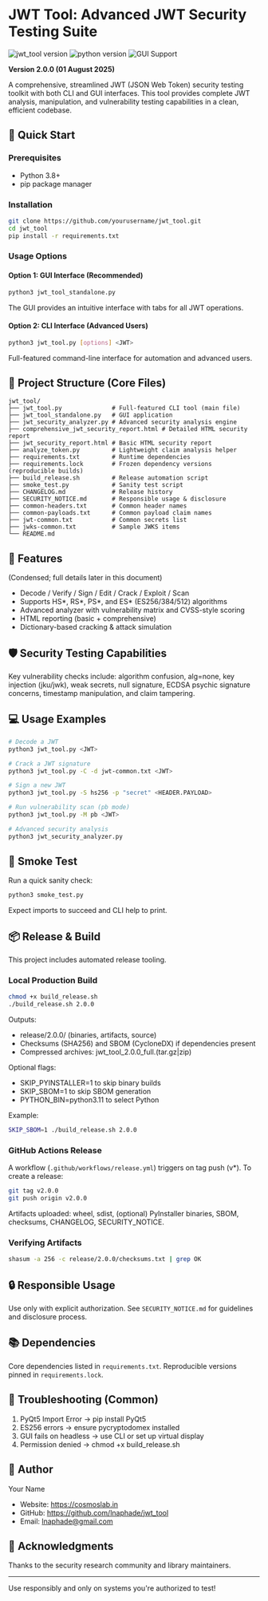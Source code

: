 # JWT Tool: Advanced JWT Security Testing Suite

![jwt_tool version](https://img.shields.io/badge/version-v2.0.0-blue) ![python version](https://img.shields.io/badge/python-v3.8+-green) ![GUI Support](https://img.shields.io/badge/GUI-enabled-brightgreen)

**Version 2.0.0 (01 August 2025)**

A comprehensive, streamlined JWT (JSON Web Token) security testing toolkit with both CLI and GUI interfaces. This tool provides complete JWT analysis, manipulation, and vulnerability testing capabilities in a clean, efficient codebase.

## 🚀 Quick Start

### Prerequisites
- Python 3.8+
- pip package manager

### Installation
```bash
git clone https://github.com/yourusername/jwt_tool.git
cd jwt_tool
pip install -r requirements.txt
```

### Usage Options

#### Option 1: GUI Interface (Recommended)
```bash
python3 jwt_tool_standalone.py
```
The GUI provides an intuitive interface with tabs for all JWT operations.

#### Option 2: CLI Interface (Advanced Users)
```bash
python3 jwt_tool.py [options] <JWT>
```
Full-featured command-line interface for automation and advanced users.

## 📁 Project Structure (Core Files)
```
jwt_tool/
├── jwt_tool.py              # Full-featured CLI tool (main file)
├── jwt_tool_standalone.py   # GUI application
├── jwt_security_analyzer.py # Advanced security analysis engine
├── comprehensive_jwt_security_report.html # Detailed HTML security report
├── jwt_security_report.html # Basic HTML security report
├── analyze_token.py         # Lightweight claim analysis helper
├── requirements.txt         # Runtime dependencies
├── requirements.lock        # Frozen dependency versions (reproducible builds)
├── build_release.sh         # Release automation script
├── smoke_test.py            # Sanity test script
├── CHANGELOG.md             # Release history
├── SECURITY_NOTICE.md       # Responsible usage & disclosure
├── common-headers.txt       # Common header names
├── common-payloads.txt      # Common payload claim names
├── jwt-common.txt           # Common secrets list
├── jwks-common.txt          # Sample JWKS items
└── README.md
```

## 🔧 Features
(Condensed; full details later in this document)
- Decode / Verify / Sign / Edit / Crack / Exploit / Scan
- Supports HS*, RS*, PS*, and ES* (ES256/384/512) algorithms
- Advanced analyzer with vulnerability matrix and CVSS-style scoring
- HTML reporting (basic + comprehensive)
- Dictionary-based cracking & attack simulation

## 🛡️ Security Testing Capabilities
Key vulnerability checks include: algorithm confusion, alg=none, key injection (jku/jwk), weak secrets, null signature, ECDSA psychic signature concerns, timestamp manipulation, and claim tampering.

## 💻 Usage Examples
```bash
# Decode a JWT
python3 jwt_tool.py <JWT>

# Crack a JWT signature
python3 jwt_tool.py -C -d jwt-common.txt <JWT>

# Sign a new JWT
python3 jwt_tool.py -S hs256 -p "secret" <HEADER.PAYLOAD>

# Run vulnerability scan (pb mode)
python3 jwt_tool.py -M pb <JWT>

# Advanced security analysis
python3 jwt_security_analyzer.py
```

## 🧪 Smoke Test
Run a quick sanity check:
```bash
python3 smoke_test.py
```
Expect imports to succeed and CLI help to print.

## 📦 Release & Build
This project includes automated release tooling.

### Local Production Build
```bash
chmod +x build_release.sh
./build_release.sh 2.0.0
```
Outputs:
- release/2.0.0/ (binaries, artifacts, source)
- Checksums (SHA256) and SBOM (CycloneDX) if dependencies present
- Compressed archives: jwt_tool_2.0.0_full.(tar.gz|zip)

Optional flags:
- SKIP_PYINSTALLER=1 to skip binary builds
- SKIP_SBOM=1 to skip SBOM generation
- PYTHON_BIN=python3.11 to select Python

Example:
```bash
SKIP_SBOM=1 ./build_release.sh 2.0.0
```

### GitHub Actions Release
A workflow (`.github/workflows/release.yml`) triggers on tag push (v*). To create a release:
```bash
git tag v2.0.0
git push origin v2.0.0
```
Artifacts uploaded: wheel, sdist, (optional) PyInstaller binaries, SBOM, checksums, CHANGELOG, SECURITY_NOTICE.

### Verifying Artifacts
```bash
shasum -a 256 -c release/2.0.0/checksums.txt | grep OK
```

## 🔒 Responsible Usage
Use only with explicit authorization. See `SECURITY_NOTICE.md` for guidelines and disclosure process.

## 📚 Dependencies
Core dependencies listed in `requirements.txt`. Reproducible versions pinned in `requirements.lock`.

## 🐛 Troubleshooting (Common)
1. PyQt5 Import Error -> pip install PyQt5
2. ES256 errors -> ensure pycryptodomex installed
3. GUI fails on headless -> use CLI or set up virtual display
4. Permission denied -> chmod +x build_release.sh

## 👤 Author
Your Name
- Website: https://cosmoslab.in
- GitHub: https://github.com/lnaphade/jwt_tool
- Email: lnaphade@gmail.com

## 🙏 Acknowledgments
Thanks to the security research community and library maintainers.

---
Use responsibly and only on systems you're authorized to test!

